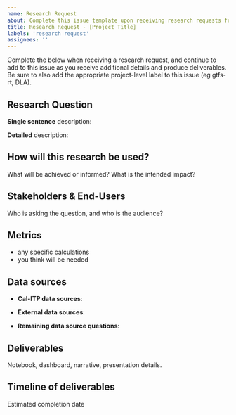 ```yaml
---
name: Research Request
about: Complete this issue template upon receiving research requests from stakeholders, and continue to revisit to add content as work goes on.
title: Research Request - [Project Title]
labels: 'research request'
assignees: ''
---
```

Complete the below when receiving a research request, and continue to add to this issue as you receive additional details and produce deliverables. Be sure to also add the appropriate project-level label to this issue (eg gtfs-rt, DLA).

## Research Question
**Single sentence** description:  
  
**Detailed** description:

## How will this research be used?
What will be achieved or informed? What is the intended impact?

## Stakeholders & End-Users
Who is asking the question, and who is the audience?

## Metrics
* any specific calculations
* you think will be needed

## Data sources
* **Cal-ITP data sources**:

* **External data sources**:

* **Remaining data source questions**:

## Deliverables
Notebook, dashboard, narrative, presentation details.

## Timeline of deliverables
Estimated completion date
